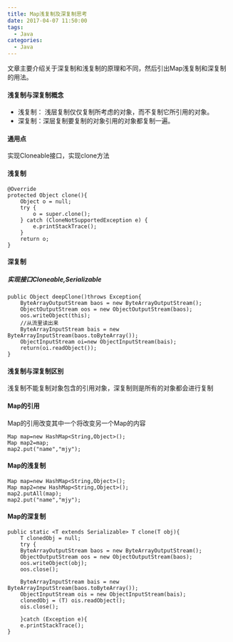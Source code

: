 ```yaml
---
title: Map浅复制及深复制思考
date: 2017-04-07 11:50:00
tags:
  - Java
categories:
  - Java
---
```

文章主要介绍关于深复制和浅复制的原理和不同，然后引出Map浅复制和深复制的用法。
#### 浅复制与深复制概念
* 浅复制： 浅层复制仅仅复制所考虑的对象，而不复制它所引用的对象。
* 深复制：深层复制要复制的对象引用的对象都复制一遍。


#### 通用点
实现Cloneable接口，实现clone方法
#### 浅复制
```
@Override
protected Object clone(){
    Object o = null;
    try {
        o = super.clone();
    } catch (CloneNotSupportedException e) {
        e.printStackTrace();
    }
    return o;
}
```
#### 深复制
##### 实现接口Cloneable,Serializable
```
public Object deepClone()throws Exception{
    ByteArrayOutputStream baos = new ByteArrayOutputStream();
    ObjectOutputStream oos = new ObjectOutputStream(baos);
    oos.writeObject(this);
    //从流里读出来
    ByteArrayInputStream bais = new ByteArrayInputStream(baos.toByteArray());
    ObjectInputStream oi=new ObjectInputStream(bais);
    return(oi.readObject());
}
```
#### 浅复制与深复制区别
浅复制不能复制对象包含的引用对象，深复制则是所有的对象都会进行复制
#### Map的引用
Map的引用改变其中一个将改变另一个Map的内容
```
Map map=new HashMap<String,Object>();
Map map2=map;
map2.put("name","mjy");
```
#### Map的浅复制
```
Map map=new HashMap<String,Object>();
Map map2=new HashMap<String,Object>();
map2.putAll(map);
map2.put("name","mjy");
```
#### Map的深复制
```
public static <T extends Serializable> T clone(T obj){
    T clonedObj = null;
    try {
    ByteArrayOutputStream baos = new ByteArrayOutputStream();
    ObjectOutputStream oos = new ObjectOutputStream(baos);
    oos.writeObject(obj);
    oos.close();
    
    ByteArrayInputStream bais = new ByteArrayInputStream(baos.toByteArray());
    ObjectInputStream ois = new ObjectInputStream(bais);
    clonedObj = (T) ois.readObject();
    ois.close();
    
    }catch (Exception e){
    e.printStackTrace();
}
```

